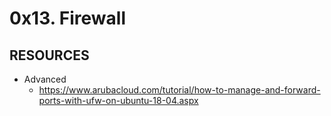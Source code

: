 # 0x13. Firewall 
## RESOURCES
 * Advanced
     * https://www.arubacloud.com/tutorial/how-to-manage-and-forward-ports-with-ufw-on-ubuntu-18-04.aspx
